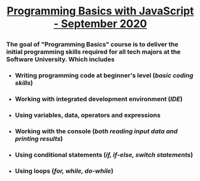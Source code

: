 # **<p align="center"><a href = "https://softuni.bg/trainings/3064/programming-basics-with-javascript-september-2020 ">Programming Basics with JavaScript - September 2020</a></p>**

### The goal of **"Programming Basics"** course is to deliver the initial programming skills required for all tech majors at the **Software University**. Which includes
* ### Writing programming code at beginner's level (*basic coding skills*)
* ###  Working with integrated development environment (*IDE*)
* ### Using variables, data, operators and expressions
* ### Working with the console (*both reading input data and printing results*)
* ### Using conditional statements (*if, if-else, switch statements*)
* ### Using loops (*for, while, do-while*)